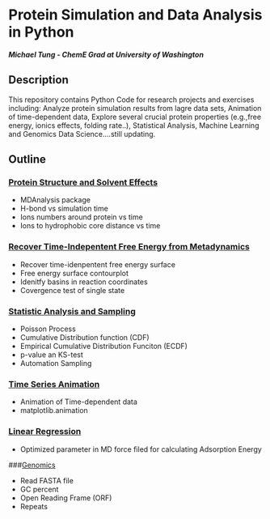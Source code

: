# Protein Simulation and Data Analysis in Python

***Michael Tung - ChemE Grad at University of Washington***

## Description

This repository contains Python Code for research projects and exercises including:
Analyze protein simulation results from lagre data sets, Animation of time-dependent data,
Explore several crucial protein properties (e.g.,free energy, ionics effects, folding rate..), Statistical Analysis, Machine Learning and Genomics Data Science....still updating. 

## Outline
### [Protein Structure and Solvent Effects][1]

* MDAnalysis package
* H-bond vs simulation time
* Ions numbers around protein vs time
* Ions to hydrophobic core distance vs time

### [Recover Time-Indepentent Free Energy from Metadynamics][2]

* Recover time-idenpentent free energy surface 
* Free energy surface contourplot
* Idenitfy basins in reaction coordinates
* Covergence test of single state

### [Statistic Analysis and Sampling][3]

* Poisson Process
* Cumulative Distribution function (CDF)
* Empirical Cumulative Distribution Funciton (ECDF)
* p-value an KS-test
* Automation Sampling 

### [Time Series Animation][4]

* Animation of Time-dependent data
* matplotlib.animation

### [Linear Regression][5]

* Optimized parameter in MD force filed for calculating Adsorption Energy

###[Genomics][6]

* Read FASTA file
* GC percent
* Open Reading Frame (ORF)
* Repeats







[1]: https://github.com/hsintmike/iPython/blob/master/Protein%20Structure%20and%20Solvent%20effects/Protein%20Structure%20and%20Solvents%20effects.ipynb  "Protein Structure and Solvent effects"
[2]: https://github.com/hsintmike/iPython/blob/master/Recover%20Time-Independent%20Free%20Energy%20from%20Metadynamics/Recover%20Time-independent%20Free%20Energy%20Surface%20from%20Metadynamics.ipynb "Recover Time-Indepentent Free energy from Metadynamics"

[3]: https://github.com/hsintmike/iPython/blob/master/Statistic%20Analysis%20and%20Sampling/Statistic%20Analysis%20and%20Sampling.ipynb  "Statistic Analysis and Sampling"
[4]: https://github.com/hsintmike/iPython/blob/master/Time%20series%20animation/Time%20series%20animation%20.ipynb "Time series animation]"
[5]: https://github.com/hsintmike/iPython/blob/master/linear_regression/Machine%20Learning%20of%20MD%20vs%20DFT.ipynb "Linear Regression"
[6]: https://github.com/hsintmike/iPython/tree/master/Genomics "Genomics"
